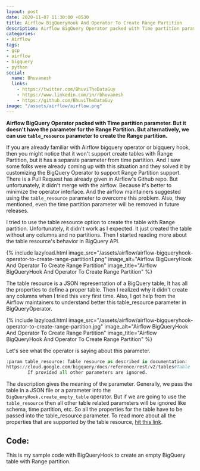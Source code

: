 ```yaml
---
layout: post
date: 2020-11-07 11:30:00 +0530
title: Airflow BigQueryHook And Operator To Create Range Partition
description: Airflow BigQuery Operator packed with Time partition parameter. But it doesn't have the parameter for the Range Partition. But alternatively, we can use table_resource parameter to create the Range partition.
categories:
- Airflow
tags:
- gcp
- airflow
- bigquery
- python
social:
  name: Bhuvanesh
  links:
    - https://twitter.com/BhuviTheDataGuy
    - https://www.linkedin.com/in/rbhuvanesh
    - https://github.com/BhuviTheDataGuy
image: "/assets/airflow/airflow.png"
---
```

**Airflow BigQuery Operator packed with Time partition parameter. But it doesn't have the parameter for the Range Partition. But alternatively, we can use `table_resource` parameter to create the Range partition.** 

If you are already familiar with Airflow bigquery operator or bigquery hook, then you might notice that it won't support create tables with Range Partition, but it has a separate parameter from time partition. And I saw some folks were already coming up with this situation and they solved it by customizing the BigQuery Operator to support Range Partition support. There is a Pull Request has already given in Airflow's Github repo. But unfortunately, it didn't merge with the airflow. Because it's better to minimize the operator interface. And the airflow maintainers suggested using the `table_resource` parameter to overcome this problem. Also, they mentioned, even the time partition parameter will be removed in future releases. 

I tried to use the table resource option to create the table with Range partition. Unfortunately, it didn't work as I expected.  It just created the table without any columns and no partitions. Then I started reading more about the table resource's behavior in BigQuery API. 

{% include lazyload.html image_src="/assets/airflow/airflow-bigqueryhook-operator-to-create-range-partition1.png" image_alt="Airflow BigQueryHook And Operator To Create Range Partition" image_title="Airflow BigQueryHook And Operator To Create Range Partition" %}

The table resource is a JSON representation of a BigQuery table, It has all the properties to define a proper table. Then I realized why it didn't create any columns when I tried this very first time. Also, I got help from the Airflow maintainers to understand better this table_resource parameter in BigQueryOperator. 

{% include lazyload.html image_src="/assets/airflow/airflow-bigqueryhook-operator-to-create-range-partition.jpg" image_alt="Airflow BigQueryHook And Operator To Create Range Partition" image_title="Airflow BigQueryHook And Operator To Create Range Partition" %}

Let's see what the operator is saying about this parameter.
```py
:param table_resource: Table resource as described in documentation:
https://cloud.google.com/bigquery/docs/reference/rest/v2/tables#Table
        If provided all other parameters are ignored.
```
The description gives the meaning of the parameter. Generally, we pass the table in a JSON file or a parameter into the `BigQueryHook.create_empty_table` operator. But if we are going to use the `table_resource` then all other table related parameters will be ignored like schema, time partition, etc.  So all the properties for the table have to be passed into the table_resource parameter.  To read more about all the properties that are supported by the table resource, [hit this link](https://cloud.google.com/bigquery/docs/reference/rest/v2/tables).

## Code:

This is my sample code with BigQueryHook to create an empty BigQuery table with Range partition.
<script src="https://gist.github.com/BhuviTheDataGuy/aaa85b2cf55e1be416b8ab4c26a9335b.js"></script>